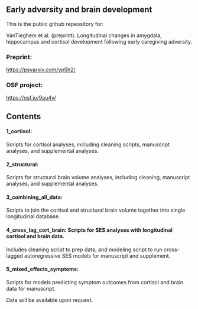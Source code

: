 ## Early adversity and brain development

This is the public github repeository for:

VanTieghem et al. (preprint). Longitudinal changes in amygdala, hippocampus and cortisol development following early caregiving adversity. 

### Preprint: 
https://psyarxiv.com/yp5h2/

### OSF project: 
https://osf.io/9au4v/


## Contents 

#### 1_cortisol:
Scripts for cortisol analyses, including cleaning scripts,  manuscript analyses, and supplemental analyses. 
#### 2_structural:
Scripts for structural brain volume analyses, including cleaning, manuscript analyses, and supplemental analyses. 
#### 3_combining_all_data:
Scripts to join the cortisol and structural brain volume together into single longitudinal database.
#### 4_cross_lag_cort_brain: Scripts for SES analyses with longitudinal cortisol and brain data. 
Includes cleaning script to prep data, and modeling script to run cross-lagged autoregressive SES models for manuscript and supplement.
#### 5_mixed_effects_symptoms: 
Scripts for models predicting symptom outcomes from cortisol and brain data for manuscript.


Data will be available upon request.

